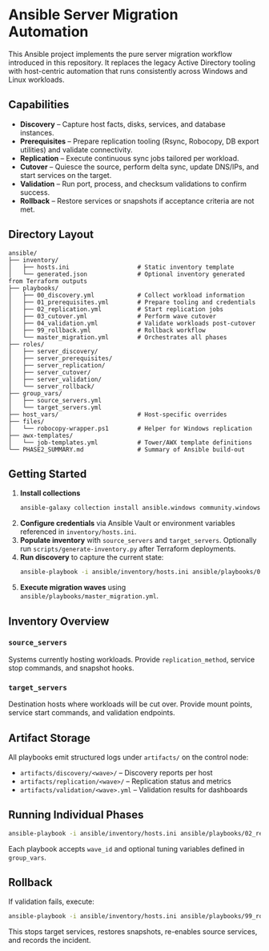 # Ansible Server Migration Automation

This Ansible project implements the pure server migration workflow introduced in this repository. It replaces the legacy
Active Directory tooling with host-centric automation that runs consistently across Windows and Linux workloads.

## Capabilities

- **Discovery** – Capture host facts, disks, services, and database instances.
- **Prerequisites** – Prepare replication tooling (Rsync, Robocopy, DB export utilities) and validate connectivity.
- **Replication** – Execute continuous sync jobs tailored per workload.
- **Cutover** – Quiesce the source, perform delta sync, update DNS/IPs, and start services on the target.
- **Validation** – Run port, process, and checksum validations to confirm success.
- **Rollback** – Restore services or snapshots if acceptance criteria are not met.

## Directory Layout

```
ansible/
├── inventory/
│   ├── hosts.ini                   # Static inventory template
│   └── generated.json              # Optional inventory generated from Terraform outputs
├── playbooks/
│   ├── 00_discovery.yml            # Collect workload information
│   ├── 01_prerequisites.yml        # Prepare tooling and credentials
│   ├── 02_replication.yml          # Start replication jobs
│   ├── 03_cutover.yml              # Perform wave cutover
│   ├── 04_validation.yml           # Validate workloads post-cutover
│   ├── 99_rollback.yml             # Rollback workflow
│   └── master_migration.yml        # Orchestrates all phases
├── roles/
│   ├── server_discovery/
│   ├── server_prerequisites/
│   ├── server_replication/
│   ├── server_cutover/
│   ├── server_validation/
│   └── server_rollback/
├── group_vars/
│   ├── source_servers.yml
│   └── target_servers.yml
├── host_vars/                      # Host-specific overrides
├── files/
│   └── robocopy-wrapper.ps1        # Helper for Windows replication
├── awx-templates/
│   └── job-templates.yml           # Tower/AWX template definitions
└── PHASE2_SUMMARY.md               # Summary of Ansible build-out
```

## Getting Started

1. **Install collections**
   ```bash
   ansible-galaxy collection install ansible.windows community.windows ansible.posix
   ```
2. **Configure credentials** via Ansible Vault or environment variables referenced in `inventory/hosts.ini`.
3. **Populate inventory** with `source_servers` and `target_servers`. Optionally run `scripts/generate-inventory.py` after
   Terraform deployments.
4. **Run discovery** to capture the current state:
   ```bash
   ansible-playbook -i ansible/inventory/hosts.ini ansible/playbooks/00_discovery.yml
   ```
5. **Execute migration waves** using `ansible/playbooks/master_migration.yml`.

## Inventory Overview

### `source_servers`
Systems currently hosting workloads. Provide `replication_method`, service stop commands, and snapshot hooks.

### `target_servers`
Destination hosts where workloads will be cut over. Provide mount points, service start commands, and validation endpoints.

## Artifact Storage

All playbooks emit structured logs under `artifacts/` on the control node:
- `artifacts/discovery/<wave>/` – Discovery reports per host
- `artifacts/replication/<wave>/` – Replication status and metrics
- `artifacts/validation/<wave>.yml` – Validation results for dashboards

## Running Individual Phases

```bash
ansible-playbook -i ansible/inventory/hosts.ini ansible/playbooks/02_replication.yml -e wave_id=wave1
```

Each playbook accepts `wave_id` and optional tuning variables defined in `group_vars`.

## Rollback

If validation fails, execute:
```bash
ansible-playbook -i ansible/inventory/hosts.ini ansible/playbooks/99_rollback.yml -e wave_id=wave1
```
This stops target services, restores snapshots, re-enables source services, and records the incident.

